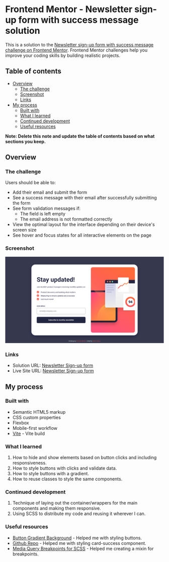 # Frontend Mentor - Newsletter sign-up form with success message solution

This is a solution to the [Newsletter sign-up form with success message challenge on Frontend Mentor](https://www.frontendmentor.io/challenges/newsletter-signup-form-with-success-message-3FC1AZbNrv). Frontend Mentor challenges help you improve your coding skills by building realistic projects.

## Table of contents

- [Overview](#overview)
  - [The challenge](#the-challenge)
  - [Screenshot](#screenshot)
  - [Links](#links)
- [My process](#my-process)
  - [Built with](#built-with)
  - [What I learned](#what-i-learned)
  - [Continued development](#continued-development)
  - [Useful resources](#useful-resources)

**Note: Delete this note and update the table of contents based on what sections you keep.**

## Overview

### The challenge

Users should be able to:

- Add their email and submit the form
- See a success message with their email after successfully submitting the form
- See form validation messages if:
  - The field is left empty
  - The email address is not formatted correctly
- View the optimal layout for the interface depending on their device's screen size
- See hover and focus states for all interactive elements on the page

### Screenshot

![](./screenshot.png)

### Links

- Solution URL: [Newsletter Sign-up form](https://www.frontendmentor.io/solutions/responsive-newsletter-sign-up-form-with-html-scss-js-and-vite-Q-i-kcZHvy)
- Live Site URL: [Newsletter Sign-up form](https://fem-newsletter-sign-up-with-success-message.vercel.app/)

## My process

### Built with

- Semantic HTML5 markup
- CSS custom properties
- Flexbox
- Mobile-first workflow
- [Vite](https://vite.dev/guide/) - Vite build

### What I learned

1. How to hide and show elements based on button clicks and including responsiveness.
2. How to style buttons with clicks and validate data.
3. How to style buttons with a gradient.
4. How to reuse classes to style the same components.

### Continued development

1. Technique of laying out the container/wrappers for the main components and making them responsive.
2. Using SCSS to distribute my code and reusing it wherever I can.

### Useful resources

- [Button Gradient Background](https://codepen.io/alexkmarshall/pen/YzyEpPV) - Helped me with styling buttons.
- [Github Repo](https://github.com/DocForLoop/newsletter-sign-up-with-success-message) - Helped me with styling card-success component.
- [Media Query Breakpoints for SCSS](https://stackoverflow.com/a/67353943/21487404) - Helped me creating a mixin for breakpoints.
